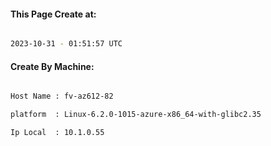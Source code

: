 
   
#### This Page Create at:

```bash

2023-10-31 - 01:51:57 UTC

```

#### Create By Machine:

```bash

Host Name : fv-az612-82

platform  : Linux-6.2.0-1015-azure-x86_64-with-glibc2.35

Ip Local  : 10.1.0.55

```

